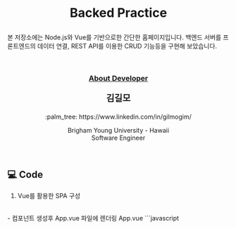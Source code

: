 # <p align="center"> Backed Practice</p>

<p>
본 저장소에는 Node.js와 Vue를 기반으로한 간단한 홈페이지입니다. 백엔드 서버를 프론트엔드의 데이터 연결, REST API를 이용한 CRUD 기능등을 구현해 보았습니다. 
</p>
<br/>


### <p align="center" style="text-decoration:underline">About Developer</p>

**<p align="center" style="font-size:15pt">김길모</p>**
<p align="center">:palm_tree: https://www.linkedin.com/in/gilmogim/ </p>
<p align="center">
Brigham Young University - Hawaii<br/>
Software Engineer<br/>
</p>
<br/>

## :computer: Code

1. Vue를 활용한 SPA 구성
  <br/>
  - 컴포넌트 생성후 App.vue 파일에 렌더링  
  App.vue
  ```javascript
     <template>
       <div id="app">
          <div id="nav">
            <TheNavigation />
          </div>
        <router-view :key="$route.fullPath" />
      </div>
    </template>
    <script>
    import TheNavigation from "@/components/TheNavigation";
    export default {
      components:{
        TheNavigation
      }
    }
   ```
   
2. Axios와 Vue를 연동한 서버와 통신
3. Passport와 JWT를 이용한 Authentication


## :hammer_and_wrench: 사용된 기술
> + Vue.js https://vuejs.org/
> + Express https://expressjs.com/
> + MongoDB https://www.mongodb.com/
> + Axios https://axios-http.com/

<br/>
